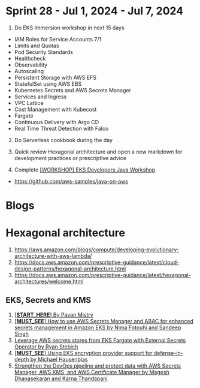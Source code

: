 <h1>Sprint 28 - Jul 1, 2024 - Jul 7, 2024</h1>

1. Do EKS Immersion workshop in next 15 days
- IAM Roles for Service Accounts 7/1
- Limits and Quotas
- Pod Security Standards
- Healthcheck
- Observability
- Autoscaling
- Persistent Storage with AWS EFS
- StatefulSet using AWS EBS
- Kubernetes Secrets and AWS Secrets Manager
- Services and Ingress
- VPC Lattice
- Cost Management with Kubecost
- Fargate
- Continuous Delivery with Argo CD
- Real Time Threat Detection with Falco

2. Do Serverless cookbook during the day

3. Quick review Hexagonal architecture and open a new markdown for development practices or prescriptive advice

4. Complete [[WORKSHOP] EKS Developers Java Workshop](https://developers.eksworkshop.com/docs/java/)
- https://github.com/aws-samples/java-on-aws


# Blogs

# Hexagonal architecture

1. https://aws.amazon.com/blogs/compute/developing-evolutionary-architecture-with-aws-lambda/
1. https://docs.aws.amazon.com/prescriptive-guidance/latest/cloud-design-patterns/hexagonal-architecture.html
1. https://docs.aws.amazon.com/prescriptive-guidance/latest/hexagonal-architectures/welcome.html

## EKS, Secrets and KMS

1. [[**START_HERE**] By Pavan Mistry](https://pages.awscloud.com/Encrypting-Secrets-in-Amazon-EKS_2020_0502-CON_OD.html )
1. [[**MUST_SEE**] How to use AWS Secrets Manager and ABAC for enhanced secrets management in Amazon EKS by Nima Fotouhi and Sandeep Singh](https://aws.amazon.com/blogs/security/how-to-use-aws-secrets-manager-and-abac-for-enhanced-secrets-management-in-amazon-eks/)
1. [Leverage AWS secrets stores from EKS Fargate with External Secrets Operator by Ryan Stebich](https://aws.amazon.com/blogs/containers/leverage-aws-secrets-stores-from-eks-fargate-with-external-secrets-operator/)
1. [[**MUST_SEE**] Using EKS encryption provider support for defense-in-depth by Michael Hausenblas](https://aws.amazon.com/blogs/containers/using-eks-encryption-provider-support-for-defense-in-depth/)
1. [Strengthen the DevOps pipeline and protect data with AWS Secrets Manager, AWS KMS, and AWS Certificate Manager by Magesh Dhanasekaran and Karna Thandapani](https://aws.amazon.com/blogs/security/strengthen-the-devops-pipeline-and-protect-data-with-aws-secrets-manager-aws-kms-and-aws-certificate-manager/)